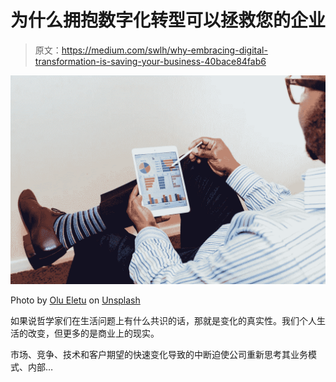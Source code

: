 # 为什么拥抱数字化转型可以拯救您的企业

> 原文：<https://medium.com/swlh/why-embracing-digital-transformation-is-saving-your-business-40bace84fab6>

![](img/1895b9f02524bed6db5548996b96f59a.png)

Photo by [Olu Eletu](https://unsplash.com/photos/unRkg2jH1j0?utm_source=unsplash&utm_medium=referral&utm_content=creditCopyText) on [Unsplash](https://unsplash.com/search/photos/digital?utm_source=unsplash&utm_medium=referral&utm_content=creditCopyText)

如果说哲学家们在生活问题上有什么共识的话，那就是变化的真实性。我们个人生活的改变，但更多的是商业上的现实。

市场、竞争、技术和客户期望的快速变化导致的中断迫使公司重新思考其业务模式、内部…